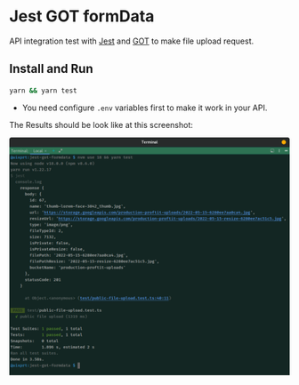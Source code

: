 # Jest GOT formData

API integration test with [Jest](https://jestjs.io/) and [GOT](https://github.com/sindresorhus/got) to make file upload request.

## Install and Run

```sh
yarn && yarn test
```

* You need configure `.env` variables first to make it work in your API.


The Results should be look like at this screenshot:

![Test results](https://raw.githubusercontent.com/uixprt/jest-got-formdata/master/screenshot.png)
